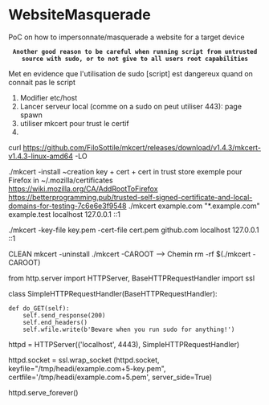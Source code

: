 # WebsiteMasquerade
PoC on how to impersonnate/masquerade a website for a target device

<div align=center>
<p><strong><pre><code>Another good reason to be careful when running script from untrusted source with sudo, or to not give to all users root capabilities</code></pre></strong></p>
</div>
Met en evidence que l'utilisation de sudo [script] est dangereux quand on connait pas le script

1. Modifier etc/host
2. Lancer serveur local (comme on a sudo on peut utiliser 443): page spawn
3. utiliser mkcert pour trust le certif
4. 

curl https://github.com/FiloSottile/mkcert/releases/download/v1.4.3/mkcert-v1.4.3-linux-amd64 -LO

./mkcert -install ~creation key + cert + cert in trust store exemple pour Firefox in ~/.mozilla/certificates
https://wiki.mozilla.org/CA/AddRootToFirefox
https://betterprogramming.pub/trusted-self-signed-certificate-and-local-domains-for-testing-7c6e6e3f9548
./mkcert example.com "*.example.com" example.test localhost 127.0.0.1 ::1

./mkcert -key-file key.pem -cert-file cert.pem github.com localhost 127.0.0.1 ::1

CLEAN
mkcert -uninstall
./mkcert -CAROOT --> Chemin 
rm -rf $(./mkcert -CAROOT)

from http.server import HTTPServer, BaseHTTPRequestHandler
import ssl

class SimpleHTTPRequestHandler(BaseHTTPRequestHandler):

    def do_GET(self):
        self.send_response(200)
        self.end_headers()
        self.wfile.write(b'Beware when you run sudo for anything!')

httpd = HTTPServer(('localhost', 4443), SimpleHTTPRequestHandler)

httpd.socket = ssl.wrap_socket (httpd.socket, 
        keyfile="/tmp/headi/example.com+5-key.pem", 
        certfile='/tmp/headi/example.com+5.pem', server_side=True)

httpd.serve_forever()
